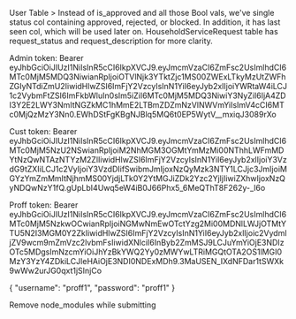 User Table > Instead of is_approved and all those Bool vals, we've single status col containing approved, rejected, or blocked. In addition, it has last seen col, which will be used later on.
HouseholdServiceRequest table has request_status and request_description for more clarity. 

Admin token: Bearer eyJhbGciOiJIUzI1NiIsInR5cCI6IkpXVCJ9.eyJmcmVzaCI6ZmFsc2UsImlhdCI6MTc0MjM5MDQ3NiwianRpIjoiOTVlNjk3YTktZjc1MS00ZWExLTkyMzUtZWFhZGIyNTdiZmU2IiwidHlwZSI6ImFjY2VzcyIsInN1YiI6eyJyb2xlIjoiYWRtaW4iLCJ1c2VybmFtZSI6ImFkbWluIn0sIm5iZiI6MTc0MjM5MDQ3NiwiY3NyZiI6IjA4ZDI3Y2E2LWY3NmItNGZkMC1hMmE2LTBmZDZmNzVlNWVmYiIsImV4cCI6MTc0MjQzMzY3Nn0.EWhDStFgKBgNJBlq5MQ6t0EP5WytV__mxiqJ3089rXo

Cust token: Bearer eyJhbGciOiJIUzI1NiIsInR5cCI6IkpXVCJ9.eyJmcmVzaCI6ZmFsc2UsImlhdCI6MTc0MjM5NzU2NSwianRpIjoiM2NhMGM3OGMtYmMzMi00NThhLWFmMDYtNzQwNTAzNTYzM2ZlIiwidHlwZSI6ImFjY2VzcyIsInN1YiI6eyJyb2xlIjoiY3VzdG9tZXIiLCJ1c2VyIjoiY3VzdDIifSwibmJmIjoxNzQyMzk3NTY1LCJjc3JmIjoiMGYzYmZmMmItNjhmMS00YjdjLTk0Y2YtMGJiZDk2Yzc2YjljIiwiZXhwIjoxNzQyNDQwNzY1fQ.gUpLbI4Uwq5eW4iB0J66Phx5_6MeQThT8F262y-_l6o

Proff token: Bearer eyJhbGciOiJIUzI1NiIsInR5cCI6IkpXVCJ9.eyJmcmVzaCI6ZmFsc2UsImlhdCI6MTc0MjM5NzkwOCwianRpIjoiNGMwNmEwOTctYzg2Mi00MDNlLWJjOTMtYTU5N2I3MGM0Y2ZkIiwidHlwZSI6ImFjY2VzcyIsInN1YiI6eyJyb2xlIjoic2VydmljZV9wcm9mZmVzc2lvbmFsIiwidXNlciI6InByb2ZmMSJ9LCJuYmYiOjE3NDIzOTc5MDgsImNzcmYiOiJhYzBkYWQ2Yy0zMWYwLTRiMGQtOTA2OS1lMGI0MzY3YzY4ZDkiLCJleHAiOjE3NDI0NDExMDh9.3MaUSEN_IXdNFDar1tSWXk9wWw2urJG0qxt1jSInjCo

{
    "username": "proff1",
    "password": "proff1"
}

Remove node_modules while submitting